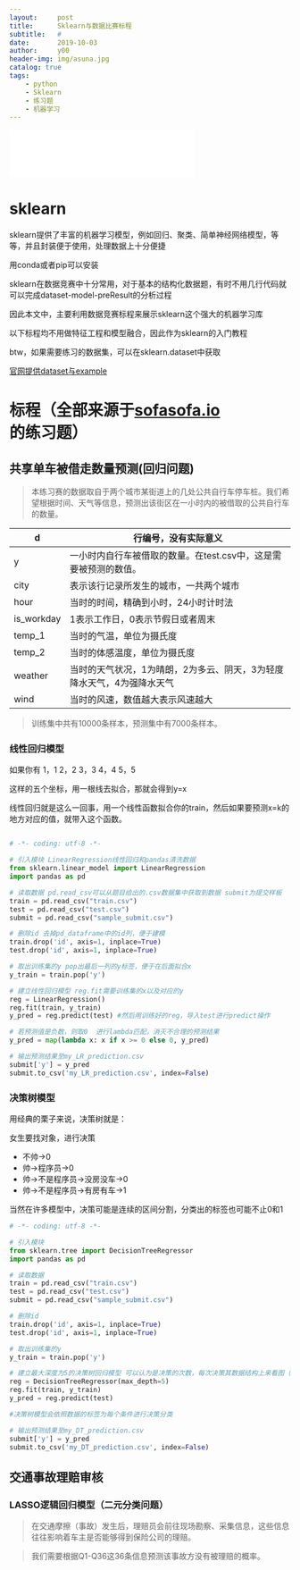 ```yaml
---
layout:     post
title:      Sklearn与数据比赛标程
subtitle:   #
date:       2019-10-03
author:     y00
header-img: img/asuna.jpg
catalog: true
tags:
    - python
    - Sklearn
    - 练习题
    - 机器学习
---
```


<iframe
  frameborder="no"
  border="0"
  marginwidth="0"
  marginheight="0"
  width="330"
  height="86"
  src="//music.163.com/outchain/player?type=2&id=27867500&auto=0&height=66"
></iframe>

# sklearn

sklearn提供了丰富的机器学习模型，例如回归、聚类、简单神经网络模型，等等，并且封装便于使用，处理数据上十分便捷

用conda或者pip可以安装

sklearn在数据竞赛中十分常用，对于基本的结构化数据题，有时不用几行代码就可以完成dataset-model-preResult的分析过程

因此本文中，主要利用数据竞赛标程来展示sklearn这个强大的机器学习库

以下标程均不用做特征工程和模型融合，因此作为sklearn的入门教程

btw，如果需要练习的数据集，可以在sklearn.dataset中获取

[官网提供dataset与example](https://scikit-learn.org/stable/auto_examples/#examples-based-on-real-world-datasets)

# 标程（全部来源于[sofasofa.io](http://sofasofa.io/tutorials/sofa_benchmark/)的练习题）

## 共享单车被借走数量预测(回归问题)

> 本练习赛的数据取自于两个城市某街道上的几处公共自行车停车桩。我们希望根据时间、天气等信息，预测出该街区在一小时内的被借取的公共自行车的数量。 


d  |	行编号，没有实际意义
--  |   --
y	|一小时内自行车被借取的数量。在test.csv中，这是需要被预测的数值。
city	|表示该行记录所发生的城市，一共两个城市
hour	|当时的时间，精确到小时，24小时计时法
is_workday	|1表示工作日，0表示节假日或者周末
temp_1	|当时的气温，单位为摄氏度
temp_2	|当时的体感温度，单位为摄氏度
weather	|当时的天气状况，1为晴朗，2为多云、阴天，3为轻度降水天气，4为强降水天气
wind	|当时的风速，数值越大表示风速越大

> 训练集中共有10000条样本，预测集中有7000条样本。 

### 线性回归模型

如果你有 1，1    2，2     3，3    4，4      5，5 
    
这样的五个坐标，用一根线去拟合，那就会得到y=x
    
线性回归就是这么一回事，用一个线性函数拟合你的train，然后如果要预测x=k的地方对应的值，就带入这个函数。


```python

# -*- coding: utf-8 -*-

# 引入模块 LinearRegression线性回归和pandas清洗数据
from sklearn.linear_model import LinearRegression
import pandas as pd

# 读取数据 pd.read_csv可以从题目给出的.csv数据集中获取到数据 submit为提交样板
train = pd.read_csv("train.csv")
test = pd.read_csv("test.csv")
submit = pd.read_csv("sample_submit.csv")

# 删除id 去掉pd_dataframe中的id列，便于建模
train.drop('id', axis=1, inplace=True)
test.drop('id', axis=1, inplace=True)

# 取出训练集的y pop出最后一列的y标签，便于在后面拟合x
y_train = train.pop('y')

# 建立线性回归模型 reg.fit需要训练集的x以及对应的y
reg = LinearRegression()
reg.fit(train, y_train)
y_pred = reg.predict(test) #然后用训练好的reg，导入test进行predict操作

# 若预测值是负数，则取0  进行lambda匹配，消灭不合理的预测结果
y_pred = map(lambda x: x if x >= 0 else 0, y_pred)

# 输出预测结果至my_LR_prediction.csv
submit['y'] = y_pred
submit.to_csv('my_LR_prediction.csv', index=False)

```
### 决策树模型

用经典的栗子来说，决策树就是：

女生要找对象，进行决策

* 不帅->0
* 帅->程序员->0
* 帅->不是程序员->没房没车->0
* 帅->不是程序员->有房有车->1

当然在许多模型中，决策可能是连续的区间分割，分类出的标签也可能不止0和1

```python
# -*- coding: utf-8 -*-

# 引入模块 
from sklearn.tree import DecisionTreeRegressor
import pandas as pd

# 读取数据
train = pd.read_csv("train.csv")
test = pd.read_csv("test.csv")
submit = pd.read_csv("sample_submit.csv")

# 删除id
train.drop('id', axis=1, inplace=True)
test.drop('id', axis=1, inplace=True)

# 取出训练集的y
y_train = train.pop('y')

# 建立最大深度为5的决策树回归模型 可以认为是决策的次数，每次决策其数据结构上来看图（树）就多出一层
reg = DecisionTreeRegressor(max_depth=5)
reg.fit(train, y_train)
y_pred = reg.predict(test)

#决策树模型会依照数据的标签为每个条件进行决策分类

# 输出预测结果至my_DT_prediction.csv
submit['y'] = y_pred
submit.to_csv('my_DT_prediction.csv', index=False)

```

## 交通事故理赔审核      

### LASSO逻辑回归模型（二元分类问题）

> 在交通摩擦（事故）发生后，理赔员会前往现场勘察、采集信息，这些信息往往影响着车主是否能够得到保险公司的理赔。

> 我们需要根据Q1-Q36这36条信息预测该事故方没有被理赔的概率。

```python



```

